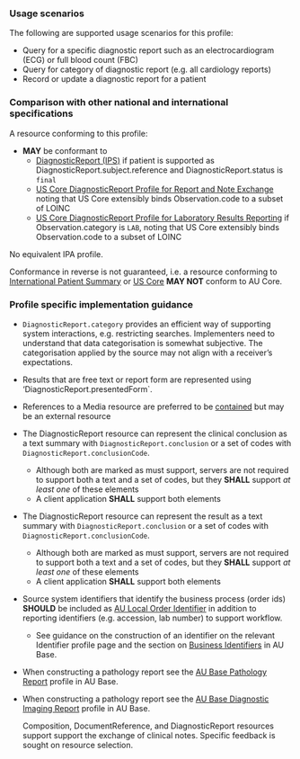 ### Usage scenarios

The following are supported usage scenarios for this profile:

- Query for a specific diagnostic report such as an electrocardiogram (ECG) or full blood count (FBC)
- Query for category of diagnostic report (e.g. all cardiology reports)
- Record or update a diagnostic report for a patient

### Comparison with other national and international specifications

A resource conforming to this profile:
- **MAY** be conformant to
    - [DiagnosticReport (IPS)](http://hl7.org/fhir/uv/ips/StructureDefinition/DiagnosticReport-uv-ips) if patient is supported as DiagnosticReport.subject.reference and DiagnosticReport.status is `final`
    - [US Core DiagnosticReport Profile for Report and Note Exchange](http://hl7.org/fhir/us/core/StructureDefinition/us-core-diagnosticreport-note) noting that US Core extensibly binds Observation.code to a subset of LOINC
    - [US Core DiagnosticReport Profile for Laboratory Results Reporting](http://hl7.org/fhir/us/core/StructureDefinition/us-core-diagnosticreport-lab) if Observation.category is `LAB`, noting that US Core extensibly binds Observation.code to a subset of LOINC

No equivalent IPA profile.

Conformance in reverse is not guaranteed, i.e. a resource conforming to [International Patient Summary](http://build.fhir.org/ig/HL7/fhir-ips) or [US Core](http://hl7.org/fhir/us/core) **MAY NOT** conform to AU Core.


### Profile specific implementation guidance
- `DiagnosticReport.category` provides an efficient way of supporting system interactions, e.g. restricting searches. Implementers need to understand that data categorisation is somewhat subjective. The categorisation applied by the source may not align with a receiver’s expectations.
- Results that are free text or report form are represented using ‘DiagnosticReport.presentedForm`.
- References to a Media resource are preferred to be [contained](http://hl7.org/fhir/R4/references.html#contained) but may be an external resource
- The DiagnosticReport resource can represent the clinical conclusion as a text summary with `DiagnosticReport.conclusion` or a set of codes with `DiagnosticReport.conclusionCode`.
  - Although both are marked as must support, servers are not required to support both a text and a set of codes, but they **SHALL** support *at least one* of these elements
  - A client application **SHALL** support both elements
- The DiagnosticReport resource can represent the result as a text summary with `DiagnosticReport.conclusion` or a set of codes with `DiagnosticReport.conclusionCode`.
  - Although both are marked as must support, servers are not required to support both a text and a set of codes, but they **SHALL** support *at least one* of these elements
  - A client application **SHALL** support both elements
- Source system identifiers that identify the business process (order ids) **SHOULD** be included as [AU Local Order Identifier](http://build.fhir.org/ig/hl7au/au-fhir-base/StructureDefinition-au-localorderidentifier.html) in addition to reporting identifiers (e.g. accession, lab number) to support workflow.
  - See guidance on the construction of an identifier on the relevant Identifier profile page and the section on [Business Identifiers](https://build.fhir.org/ig/hl7au/au-fhir-base/guidance.html#business-identifiers) in AU Base.
- When constructing a pathology report see the [AU Base Pathology Report](https://build.fhir.org/ig/hl7au/au-fhir-base/StructureDefinition-au-medlist.html) profile in AU Base.
- When constructing a pathology report see the [AU Base Diagnostic Imaging Report](http://build.fhir.org/ig/hl7au/au-fhir-base/StructureDefinition-au-imagingreport.html) profile in AU Base.

  <p class="stu-note">Composition, DocumentReference, and DiagnosticReport resources support support the exchange of clinical notes. Specific feedback is sought on resource selection.</p>


